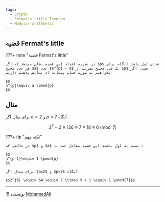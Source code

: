 ```yaml
---
tags:
  - Crypto
  - Fermat's little Theorem
  - Modular arithmetic
---
```


## قضیه Fermat's little

???+ note "قضیه Fermat's little"

    در نظریه اعداد این قضیه نشان میدهد که اگر $p$ عددی اول باشد آنگاه برای هر عدد صحیح $a$ عدد $a^{p} - a$ یک عدد صحیح مضربی از $p$ هست. اگر بخواهیم به صورت حساب پیمانه ای نمایش بدهیم داریم:

    $$
    a^{p}\equiv a \pmod{p}
    $$

## مثال

برای مثال اگر $a=2$ و $p=7$ آنگاه 

$$2^{7} - 2\equiv 126 \equiv 7 \times 18 \equiv 0 \pmod{7}$$ 

???+ tip "نکته مهم"

    در حالتی که $p$ و $a$ نسبت به اول باشند این قضیه معادل است با :

    $$
    a^{p-1}\equiv 1 \pmod{p}
    $$

    برای مثال اگر $a=2$ و $p=7$ آنگاه 

    $$2^{6} \equiv 64 \equiv 7 \times 9 + 1 \equiv 1 \pmod{7}$$ 

--- 

!!! نویسنده
    [MohamadAli](https://github.com/wh1te-r0s3)